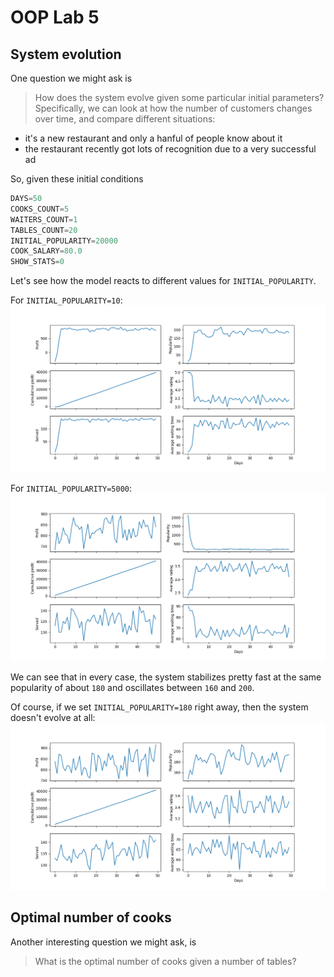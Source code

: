 # OOP Lab 5
## System evolution
One question we might ask is 
> How does the system evolve given some particular initial parameters?
Specifically, we can look at how the number of customers changes over time,
and compare different situations:
- it's a new restaurant and only a hanful of people know about it
- the restaurant recently got lots of recognition due to a very successful ad

So, given these initial conditions

``` python
DAYS=50
COOKS_COUNT=5
WAITERS_COUNT=1
TABLES_COUNT=20
INITIAL_POPULARITY=20000
COOK_SALARY=80.0
SHOW_STATS=0
```

Let's see how the model reacts to different values for `INITIAL_POPULARITY`.

For `INITIAL_POPULARITY=10`:
![](./img/new_slate.png)

For `INITIAL_POPULARITY=5000`:
![](./img/too_popular.png)

We can see that in every case, the system stabilizes pretty fast at the same popularity of about `180` and oscillates between `160` and `200`.

Of course, if we set `INITIAL_POPULARITY=180` right away, then the system doesn't evolve at all:
![](./img/regular_day.png)

## Optimal number of cooks
Another interesting question we might ask, is 
> What is the optimal number of cooks given a number of tables?

